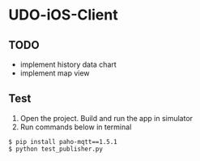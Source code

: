 # UDO-iOS-Client

## TODO

- implement history data chart
- implement map view

## Test

1. Open the project. Build and run the app in simulator
2. Run commands below in terminal

``` shell
$ pip install paho-mqtt==1.5.1
$ python test_publisher.py
```



